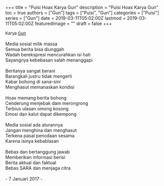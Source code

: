 +++
title = "Puisi Hoax Karya Gun"
description = "Puisi Hoax Karya Gun"
toc = true
authors = ["Gun"]
tags = ["Puisi", "Gun"]
categories = ["Puisi"]
series = ["Gun"]
date = 2019-03-11T05:02:00Z
lastmod = 2019-03-11T05:02:00Z
featuredImage = ""
draft = false
+++

<div style="text-align: justify;">
<div style="font-size: small;">Karya <a href="/authors/gun/" target="_blank">Gun</a></div><br />
Media sosial milik massa<br />Semua berita bisa diunggah<br />Wadah berekspresi mencurahkan isi hati<br />Sayangnya kebebasan salah menanggapi<br /><br />Beritanya sangat berani<br />Barangkali justru tidak mengerti<br />Kabar bohong di sana-sini<br />Menghasut memanaskan kondisi<br /><br />Hoax memang berita bohong<br />Cenderung menjebak dam merongrong<br />Terbius ulasan omong kosong<br />Emosi dan kalut dapat dikempong<br /><br />Media sosial ada aturannya<br />Jangan menghina dan menghasut<br />Terkena pasal penodaan sesama<br />Karena isinya kebablasan<br /><br />Bebas dan bertanggung jawab<br />Memberikan informasi berisi<br />Berita aktual dan faktual<br />Bebas SARA dan menjaga citra<br /><br />- 7 Januari 2017 -</div>
